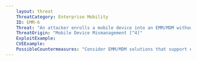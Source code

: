 ```yaml
---
    layout: threat
    ThreatCategory: Enterprise Mobility
    ID: EMM-6
    Threat: "An attacker enrolls a mobile device into an EMM/MDM without authorization of the device''s owner, which facilitates further attacks against the device or tracking user behavior"
    ThreatOrigin: "Mobile Device Mismanagement [^4]"
    ExploitExample:
    CVEExample:
    PossibleCountermeasures: "Consider EMM/MDM solutions that support enrollment procedures that require users to expressly opt-in to management of their device, such as by issuing one-time enrollment tokens using an out-of-band channel or requiring enrollment be performed in person"
---
```

